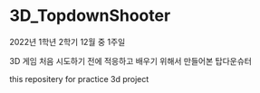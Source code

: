 # 3D_TopdownShooter
2022년 1학년 2학기 12월 중 1주일

3D 게임 처음 시도하기 전에 적응하고 배우기 위해서 만들어본 탑다운슈터


this repositery for practice 3d project
